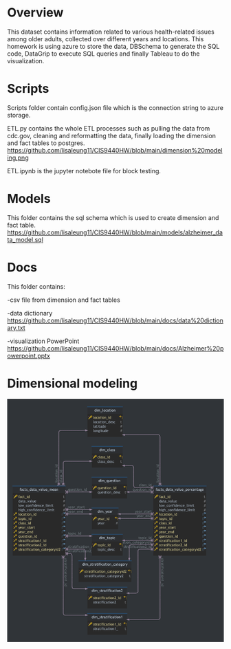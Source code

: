 # Overview
This dataset contains information related to various health-related issues among older adults, collected over different years and locations. This homework is using azure to store the data, DBSchema to generate the SQL code, DataGrip to execute SQL queries and finally Tableau to do the visualization. 

# Scripts
Scripts folder contain config.json file which is the connection string to azure storage.

ETL.py contains the whole ETL processes such as pulling the data from cdc.gov, cleaning and reformatting the data, finally loading the dimension and fact tables to postgres. https://github.com/lisaleung11/CIS9440HW/blob/main/dimension%20modeling.png 

ETL.ipynb is the jupyter notebote file for block testing.

# Models
This folder contains the sql schema which is used to create dimension and fact table.
https://github.com/lisaleung11/CIS9440HW/blob/main/models/alzheimer_data_model.sql

# Docs
This folder contains:

-csv file from dimension and fact tables

-data dictionary 
https://github.com/lisaleung11/CIS9440HW/blob/main/docs/data%20dictionary.txt

-visualization PowerPoint 
https://github.com/lisaleung11/CIS9440HW/blob/main/docs/Alzheimer%20powerpoint.pptx

# Dimensional modeling
![image](https://github.com/lisaleung11/CIS9440HW/blob/main/dimension%20modeling.png)
